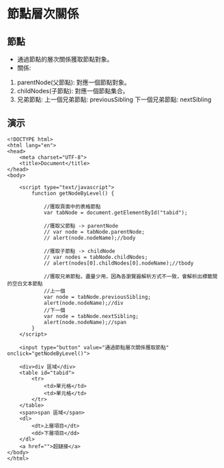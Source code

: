 # 節點層次關係

## 節點
- 通過節點的層次關係獲取節點對象。
- 關係:
1. parentNode(父節點): 對應一個節點對象。
2. childNodes(子節點): 對應一個節點集合。
3. 兄弟節點:
   上一個兄弟節點: previousSibling
   下一個兄弟節點: nextSibling

## 演示
```
<!DOCTYPE html>
<html lang="en">
<head>
	<meta charset="UTF-8">
	<title>Document</title>
</head>
<body>	
	
	<script type="text/javascript">
		function getNodeByLevel() {

			//獲取頁面中的表格節點
			var tabNode = document.getElementById("tabid");

			//獲取父節點 -> parentNode
			// var node = tabNode.parentNode;
			// alert(node.nodeName);//body

			//獲取子節點 -> childNode
			// var nodes = tabNode.childNodes;
			// alert(nodes[0].childNodes[0].nodeName);//tbody

			//獲取兄弟節點，盡量少用，因為各瀏覽器解析方式不一致，會解析出標籤間的空白文本節點
			//上一個
			var node = tabNode.previousSibling;
			alert(node.nodeName);//div
			//下一個
			var node = tabNode.nextSibling;
			alert(node.nodeName);//span
		}
	</script>

	<input type="button" value="通過節點層次關係獲取節點" onclick="getNodeByLevel()">

	<div>div 區域</div>
	<table id="tabid">
		<tr>
			<td>單元格</td>
			<td>單元格</td>
		</tr>
	</table>
	<span>span 區域</span>
	<dl>
		<dt>上層項目</dt>
		<dd>下層項目</dd>
	</dl>
	<a href="">超鏈接</a>
</body>
</html>
```

